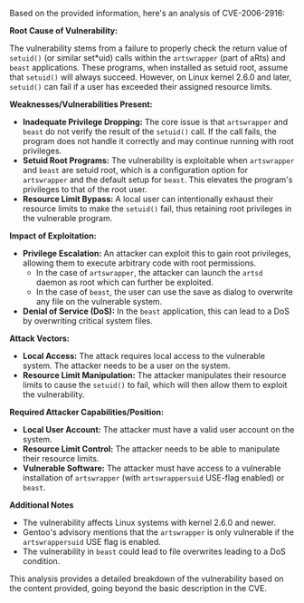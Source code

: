 Based on the provided information, here's an analysis of CVE-2006-2916:

**Root Cause of Vulnerability:**

The vulnerability stems from a failure to properly check the return value of `setuid()` (or similar set\*uid) calls within the `artswrapper` (part of aRts) and `beast` applications. These programs, when installed as setuid root, assume that `setuid()` will always succeed. However, on Linux kernel 2.6.0 and later, `setuid()` can fail if a user has exceeded their assigned resource limits.

**Weaknesses/Vulnerabilities Present:**

*   **Inadequate Privilege Dropping:** The core issue is that `artswrapper` and `beast` do not verify the result of the `setuid()` call. If the call fails, the program does not handle it correctly and may continue running with root privileges.
*   **Setuid Root Programs:** The vulnerability is exploitable when `artswrapper` and `beast` are setuid root, which is a configuration option for `artswrapper` and the default setup for `beast`. This elevates the program's privileges to that of the root user.
*   **Resource Limit Bypass:** A local user can intentionally exhaust their resource limits to make the `setuid()` fail, thus retaining root privileges in the vulnerable program.

**Impact of Exploitation:**

*   **Privilege Escalation:** An attacker can exploit this to gain root privileges, allowing them to execute arbitrary code with root permissions.
    *   In the case of `artswrapper`, the attacker can launch the `artsd` daemon as root which can further be exploited.
    *   In the case of `beast`, the user can use the save as dialog to overwrite any file on the vulnerable system.
*   **Denial of Service (DoS):** In the `beast` application, this can lead to a DoS by overwriting critical system files.

**Attack Vectors:**

*   **Local Access:** The attack requires local access to the vulnerable system. The attacker needs to be a user on the system.
*   **Resource Limit Manipulation:** The attacker manipulates their resource limits to cause the `setuid()` to fail, which will then allow them to exploit the vulnerability.

**Required Attacker Capabilities/Position:**

*   **Local User Account:** The attacker must have a valid user account on the system.
*   **Resource Limit Control:**  The attacker needs to be able to manipulate their resource limits.
*   **Vulnerable Software:** The attacker must have access to a vulnerable installation of `artswrapper` (with `artswrappersuid` USE-flag enabled) or `beast`.

**Additional Notes**
*   The vulnerability affects Linux systems with kernel 2.6.0 and newer.
*   Gentoo's advisory mentions that the `artswrapper` is only vulnerable if the `artswrappersuid` USE flag is enabled.
*   The vulnerability in `beast` could lead to file overwrites leading to a DoS condition.

This analysis provides a detailed breakdown of the vulnerability based on the content provided, going beyond the basic description in the CVE.